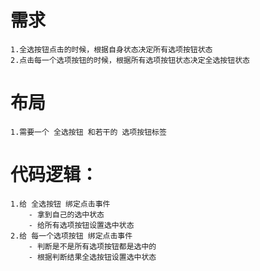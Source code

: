 # 需求
    1.全选按钮点击的时候，根据自身状态决定所有选项按钮状态
    2.点击每一个选项按钮的时候，根据所有选项按钮状态决定全选按钮状态
# 布局
    1.需要一个 全选按钮 和若干的 选项按钮标签
# 代码逻辑：
    1.给 全选按钮 绑定点击事件
        - 拿到自己的选中状态
        - 给所有选项按钮设置选中状态
    2.给 每一个选项按钮 绑定点击事件
        - 判断是不是所有选项按钮都是选中的
        - 根据判断结果全选按钮设置选中状态